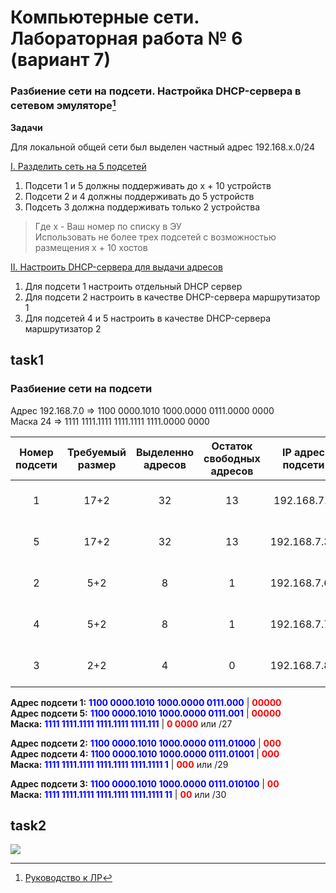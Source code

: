 # Компьютерные сети. Лабораторная работа № 6 (вариант 7)

### Разбиение сети на подсети. Настройка DHCP-сервера в сетевом эмуляторе[^1]

**Задачи**

Для локальной общей сети был выделен частный адрес 192.168.x.0/24

[I. Разделить сеть на 5 подсетей](#task1)
1) Подсети 1 и 5 должны поддерживать до x + 10 устройств
2) Подсети 2 и 4 должны поддерживать до 5 устройств
3) Подсеть 3 должна поддерживать только 2 устройства

> Где x - Ваш номер по списку в ЭУ \
> Использовать не более трех подсетей с возможностью размещения x + 10 хостов

[II. Настроить DHCP-сервера для выдачи адресов](#task2)
1) Для подсети 1 настроить отдельный DHCP сервер
2) Для подсети 2 настроить в качестве DHCP-сервера 
маршрутизатор 1
3) Для подсетей 4 и 5 настроить в качестве DHCP-сервера 	маршрутизатор 2


## task1
### Разбиение сети на подсети

Адрес 192.168.7.0 => 1100 0000.1010 1000.0000 0111.0000 0000 \
Маска 24 => 1111 1111.1111 1111.1111 1111.0000 0000

| Номер подсети 	 | Требуемый размер 	| Выделенно адресов 	| Остаток свободных адресов 	| IP адрес подсети 	|  Маска подсети  	| Префикс маски 	|       Диапазон адресов      	| Широковещание 	|
|:---------------:|:----------------:	|:-----------------:	|:-------------------------:	|:----------------:	|:---------------:	|:-------------:	|:---------------------------:	|:-------------:	|
|    1       	    |       17+2       	|         32        	|             13            	| 192.168.7.0      	| 255.255.255.224 	|      /27      	| 192.168.7.1 - 192.168.7.30  	| 192.168.7.31  	|
|    5       	    |       17+2       	|         32        	|             13            	| 192.168.7.32     	| 255.255.255.224 	|      /27      	| 192.168.7.33 - 192.168.7.62 	| 192.168.7.63  	|
|    2       	    |        5+2       	|         8         	|             1             	| 192.168.7.64     	| 255.255.255.248 	|      /29      	| 192.168.7.65 - 192.168.7.70 	| 192.168.7.71  	|
|    4       	    |        5+2       	|         8         	|             1             	| 192.168.7.72     	| 255.255.255.248 	|      /29      	| 192.168.7.73 - 192.168.7.78 	| 192.168.7.79  	|
|    3       	    |        2+2       	|         4         	|             0             	| 192.168.7.80     	| 255.255.255.252 	|      /30      	| 192.168.7.81 - 192.168.7.82 	| 192.168.7.83  	|

**Адрес подсети 1:** <b style='color:blue'>1100 0000.1010 1000.0000 0111.000</b> | <b style='color:red'>00000</b> \
**Адрес подсети 5:** <b style='color:blue'>1100 0000.1010 1000.0000 0111.001</b> | <b style='color:red'>00000</b> \
**Маска:** <b style='color:blue'>1111 1111.1111 1111.1111 1111.111</b> | <b style='color:red'>0 0000</b> или /27


**Адрес подсети 2:** <b style='color:blue'>1100 0000.1010 1000.0000 0111.01000</b> | <b style='color:red'>000</b> \
**Адрес подсети 4:** <b style='color:blue'>1100 0000.1010 1000.0000 0111.01001</b> | <b style='color:red'>000</b> \
**Маска:** <b style='color:blue'>1111 1111.1111 1111.1111 1111.1111 1</b> | <b style='color:red'>000</b> или /29


**Адрес подсети 3:** <b style='color:blue'>1100 0000.1010 1000.0000 0111.010100</b> | <b style='color:red'>00</b> \
**Маска:** <b style='color:blue'>1111 1111.1111 1111.1111 1111.1111 11</b> | <b style='color:red'>00</b> или /30




## task2

![](imgs/)



[^1]: [Руководство к ЛР](https://docs.google.com/document/d/1vEfhfzuDD6SAu-zStUmlOFL9MCtMWUaR/edit?usp=sharing&ouid=104050528212751164470&rtpof=true&sd=true)
